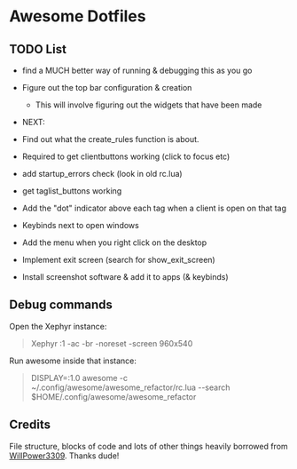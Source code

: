# Awesome Dotfiles

## TODO List
- find a MUCH better way of running & debugging this as you go
- Figure out the top bar configuration & creation
  - This will involve figuring out the widgets that have been made


- NEXT:
- Find out what the create_rules function is about. 
- Required to get clientbuttons working (click to focus etc)

- add startup_errors check (look in old rc.lua)

- get taglist_buttons working
- Add the "dot" indicator above each tag when a client is open on that tag

- Keybinds next to open windows
- Add the menu when you right click on the desktop
- Implement exit screen (search for show_exit_screen)
- Install screenshot software & add it to apps (& keybinds)


## Debug commands
Open the Xephyr instance:
> Xephyr :1 -ac -br -noreset -screen 960x540

Run awesome inside that instance:
> DISPLAY=:1.0 awesome -c ~/.config/awesome/awesome_refactor/rc.lua --search $HOME/.config/awesome/awesome_refactor


## Credits

File structure, blocks of code and lots of other things heavily borrowed from [WillPower3309](https://github.com/WillPower3309/awesome-dotfiles). Thanks dude!